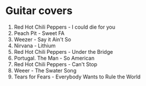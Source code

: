 # Guitar covers

1. Red Hot Chili Peppers - I could die for you
2. Peach Pit - Sweet FA
3. Weezer - Say it Ain't So
4. Nirvana - Lithium
5. Red Hot Chili Peppers - Under the Bridge
6. Portugal. The Man - So American
7. Red Hot Chili Peppers - Can't Stop
8. Weeer - The Swater Song
9. Tears for Fears - Everybody Wants to Rule the World
